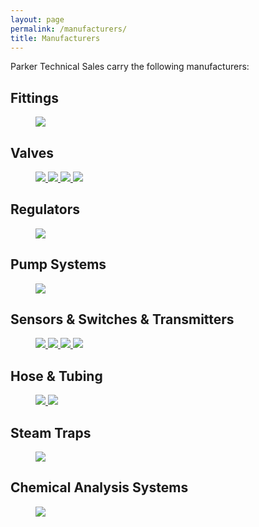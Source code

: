 ```yaml
---
layout: page
permalink: /manufacturers/
title: Manufacturers
---
```


Parker Technical Sales carry the following manufacturers:

## Fittings
<figure>
  <a href="http://www.hylokusa.com/">
    <img src="{{ site.url }}/images/logos/logo-hylok.png">
  </a>
</figure>

## Valves
<figure class="fourth">
  <a href="http://mercervalve.net/">
    <img src="{{ site.url }}/images/logos/logo-mercer.png">
  </a>
  <a href="http://www.hylokusa.com/">
    <img src="{{ site.url }}/images/logos/logo-hylok.png">
  </a>
  <a href="http://www.ogontz.com/">
    <img src="{{ site.url }}/images/logos/logo-ogontz.png">
  </a>
  <a href="http://www.triadprocess.com/">
    <img src="{{ site.url }}/images/logos/logo-triad.png">
  </a>
</figure>

## Regulators
<figure>
  <a href="http://www.neoncontrols.us/">
    <img src="{{ site.url }}/images/logos/logo-neon.png">
  </a>
</figure>

## Pump Systems
<figure>
  <a href="http://www.precisionpumpingsystems.com/">
    <img src="{{ site.url }}/images/logos/logo-precision-pumping-systems.png">
  </a>
</figure>

## Sensors &amp; Switches &amp; Transmitters
<figure class="fourth">
  <a href="http://www.koboldusa.com/">
    <img src="{{ site.url }}/images/logos/logo-kobold.png">
  </a>
  <a href="http://www.picgauges.com/">
    <img src="{{ site.url }}/images/logos/logo-pic.png">
  </a>
  <a href="http://www.rotronic-usa.com/">
    <img src="{{ site.url }}/images/logos/logo-rotronic.png">
  </a>
  <a href="http://www.epiflow.com/">
    <img src="{{ site.url }}/images/logos/logo-epiflow.png">
  </a>
</figure>

## Hose &amp; Tubing
<figure class="third">
  <a href="http://www.sehose.com/">
    <img src="{{ site.url }}/images/logos/logo-southeastern-hose.png">
  </a>
  <a href="http://www.hylokusa.com/">
    <img src="{{ site.url }}/images/logos/logo-hylok.png">
  </a>
</figure>

## Steam Traps
<figure>
  <a href="http://www.ogontz.com/">
    <img src="{{ site.url }}/images/logos/logo-ogontz.png">
  </a>
</figure>

## Chemical Analysis Systems
<figure>
  <a href="http://nextchem-analyzers.com/">
    <img src="{{ site.url }}/images/logos/logo-nextchem.png">
  </a>
</figure>
